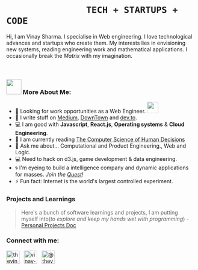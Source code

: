 #  &nbsp; &nbsp;&nbsp;&nbsp;&nbsp;&nbsp;&nbsp;&nbsp;&nbsp;&nbsp;&nbsp;&nbsp;&nbsp;&nbsp;&nbsp;&nbsp;&nbsp;&nbsp;&nbsp;&nbsp;&nbsp;&nbsp;&nbsp;&nbsp;&nbsp;&nbsp;&nbsp;&nbsp;&nbsp;&nbsp;       `TECH + STARTUPS + CODE` 

Hi, I am Vinay Sharma. I specialise in Web engineering. I love technological advances and startups who create them. My interests lies in envisioning new systems, reading engineering work and mathematical applications. I occasionally break the _Matrix_ with my imagination.

<br/>

### <img src="https://github.com/TheDudeThatCode/TheDudeThatCode/blob/master/Assets/Developer.gif" width="40px"> More About Me:
- 🏦  Looking for work opportunities as a Web Engineer.
      <img src="https://media.giphy.com/media/WUlplcMpOCEmTGBtBW/giphy.gif" width="30">
- 📝 I write stuff on [Medium](https://medium.com/@thevinayysharm), [DownTown](https://downtown.substack.com) and [dev.to](https://dev.to/thevinayysharma).
- 💻 I am good with **Javascript**, **React.js**, **Operating systems** & **Cloud Engineering**.
- 📖 I am currently reading [The Computer Science of Human Decisions](https://www.amazon.in/Algorithms-Live-Computer-Science-Decisions-ebook/dp/B015DLA0LE)
- 💬 Ask me about...  Computational and Product Engineering., Web and Logic.
- 💻 Need to hack on d3.js, game development & data engineering.
- 🌀 I'm eyeing to build a intelligence company and dynamic applications for masses. _Join the [Quest](https://vinay02856@gmail.com)!_
- ⚡ Fun fact: Internet is the world's largest controlled experiment.


### Projects and Learnings
>Here's a bunch of software learnings and projects, I am putting myself into(_to explore and keep my hands wet with programming_) - [Personal Projects Doc](https://www.notion.so/6e6775d6d83a44dbbc79d6fb5a0624e1?v=4dde86444f0d42cfaefc238f63013656)

<h3 align="left">Connect with me:</h3>
<p align="left">
<a href="https://twitter.com/thevinayysharma" target="blank"><img align="center" src="https://cdn3.iconfinder.com/data/icons/2018-social-media-logotypes/1000/2018_social_media_popular_app_logo_twitter-256.png" alt="thevinayysharma" height="35" width="35" /></a>&nbsp;&nbsp
<a href="https://linkedin.com/in/vinay-sharma-engineer" target="blank"><img align="center" src="https://cdn1.iconfinder.com/data/icons/logotypes/32/square-linkedin-256.png" alt="vinay-sharma-engineer" height="35" width="35" /></a>&nbsp;&nbsp
<a href="https://medium.com/@thevinayysharma" target="blank"><img align="center" src="https://cdn4.iconfinder.com/data/icons/social-media-circle-7/512/Medium_circle-256.png" alt="@thevinayysharma" height="35" width="35" /></a>
</p>
